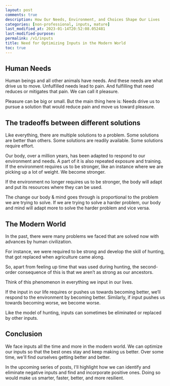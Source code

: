 ```yaml
---
layout: post
comments: true
description: How Our Needs, Environment, and Choices Shape Our Lives
categories: [non-professional, inputs, mature]
last_modified_at: 2023-01-14T20:52:08.052481
last-modified-purpose: 
permalink: /v1/inputs
title: Need for Optimizing Inputs in the Modern World
toc: true
---
```


## Human Needs

Human beings and all other animals have needs. And these needs are what drive us to move. Unfulfilled needs lead to pain. And fulfilling that need reduces or mitigates that pain. We can call it pleasure.

Pleasure can be big or small. But the main thing here is: Needs drive us to pursue a solution that would reduce pain and move us toward pleasure.

## The tradeoffs between different solutions

Like everything, there are multiple solutions to a problem. Some solutions are better than others. Some solutions are readily available. Some solutions require effort.

Our body, over a million years, has been adapted to respond to our environment and needs. A part of it is also repeated exposure and training. If the environment requires us to be stronger, like an instance where we are picking up a lot of weight. We become stronger.

If the environment no longer requires us to be stronger, the body will adapt and put its resources where they can be used.

The change our body & mind goes through is proportional to the problem we are trying to solve. If we are trying to solve a harder problem, our body and mind will adapt more to solve the harder problem and vice versa.

## The Modern World

In the past, there were many problems we faced that are solved now with advances by human civilization.

For instance, we were required to be strong and develop the skill of hunting, that got replaced when agriculture came along.

So, apart from feeling up time that was used during hunting, the second-order consequence of this is that we aren’t as strong as our ancestors.

Think of this phenomenon in everything we input in our lives.

If the input in our life requires or pushes us towards becoming better, we’ll respond to the environment by becoming better. Similarly, if input pushes us towards becoming worse, we become worse.

Like the model of hunting, inputs can sometimes be eliminated or replaced by other inputs.

## Conclusion

We face inputs all the time and more in the modern world. We can optimize our inputs so that the best ones stay and keep making us better. Over some time, we'll find ourselves getting better and better.

In the upcoming series of posts, I'll highlight how we can identify and eliminate negative inputs and find and incorporate positive ones. Doing so would make us smarter, faster, better, and more resilient.